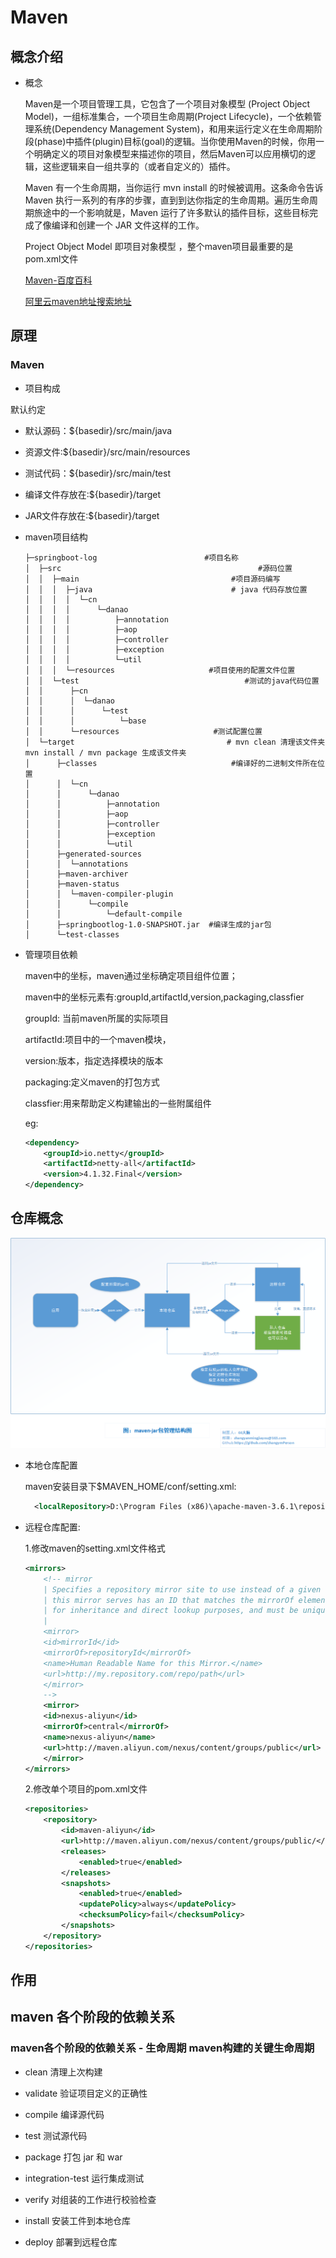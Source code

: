# Maven 

## 概念介绍

- 概念

    Maven是一个项目管理工具，它包含了一个项目对象模型 (Project Object Model)，一组标准集合，一个项目生命周期(Project Lifecycle)，一个依赖管理系统(Dependency Management System)，和用来运行定义在生命周期阶段(phase)中插件(plugin)目标(goal)的逻辑。当你使用Maven的时候，你用一个明确定义的项目对象模型来描述你的项目，然后Maven可以应用横切的逻辑，这些逻辑来自一组共享的（或者自定义的）插件。

    Maven 有一个生命周期，当你运行 mvn install 的时候被调用。这条命令告诉 Maven 执行一系列的有序的步骤，直到到达你指定的生命周期。遍历生命周期旅途中的一个影响就是，Maven 运行了许多默认的插件目标，这些目标完成了像编译和创建一个 JAR 文件这样的工作。

    Project Object Model 即项目对象模型 ，整个maven项目最重要的是pom.xml文件
    
    
    [Maven-百度百科](https://baike.baidu.com/item/Maven)


    [阿里云maven地址搜索地址](https://maven.aliyun.com/mvn/search)

## 原理

### Maven 


- 项目构成

默认约定

- 默认源码：${basedir}/src/main/java
- 资源文件:${basedir}/src/main/resources
- 测试代码：${basedir}/src/main/test
- 编译文件存放在:${basedir}/target
- JAR文件存放在:${basedir}/target

- maven项目结构

    ```
    ├─springboot-log                        #项目名称
    │  ├─src                                            #源码位置
    │  │  ├─main                                  #项目源码编写
    │  │  │  ├─java                               # java 代码存放位置
    │  │  │  │  └─cn
    │  │  │  │      └─danao
    │  │  │  │          ├─annotation
    │  │  │  │          ├─aop
    │  │  │  │          ├─controller
    │  │  │  │          ├─exception
    │  │  │  │          └─util
    │  │  │  └─resources                     #项目使用的配置文件位置
    │  │  └─test                                     #测试的java代码位置
    │  │      ├─cn
    │  │      │  └─danao
    │  │      │      └─test
    │  │      │          └─base
    │  │      └─resources                     #测试配置位置
    │  └─target								     # mvn clean 清理该文件夹 mvn install / mvn package 生成该文件夹
    │      ├─classes                              #编译好的二进制文件所在位置
    │      │  └─cn
    │      │      └─danao
    │      │          ├─annotation
    │      │          ├─aop
    │      │          ├─controller
    │      │          ├─exception
    │      │          └─util
    │      ├─generated-sources
    │      │  └─annotations
    │      ├─maven-archiver
    │      ├─maven-status
    │      │  └─maven-compiler-plugin
    │      │      └─compile
    │      │          └─default-compile
    │      ├─springbootlog-1.0-SNAPSHOT.jar  #编译生成的jar包
    │      └─test-classes

    ```


- 管理项目依赖

    maven中的坐标，maven通过坐标确定项目组件位置；

    maven中的坐标元素有:groupId,artifactId,version,packaging,classfier

    groupId: 当前maven所属的实际项目

    artifactId:项目中的一个maven模块，

    version:版本，指定选择模块的版本

    packaging:定义maven的打包方式

    classfier:用来帮助定义构建输出的一些附属组件
    
    eg:
    ```xml
    <dependency>
        <groupId>io.netty</groupId>
        <artifactId>netty-all</artifactId>
        <version>4.1.32.Final</version>
    </dependency>
    ```

## 仓库概念

![maven仓库结构图](https://github.com/zhangymPerson/learning-notes/blob/master/Picture/maven%E4%BB%93%E5%BA%93%E5%9B%BE.png)
    
- 本地仓库配置

    maven安装目录下$MAVEN_HOME/conf/setting.xml:
    ```xml
      <localRepository>D:\Program Files (x86)\apache-maven-3.6.1\repository</localRepository>
    ```
- 远程仓库配置:

    1.修改maven的setting.xml文件格式
    ```xml
    <mirrors>
        <!-- mirror
        | Specifies a repository mirror site to use instead of a given repository. The repository that
        | this mirror serves has an ID that matches the mirrorOf element of this mirror. IDs are used
        | for inheritance and direct lookup purposes, and must be unique across the set of mirrors.
        |
        <mirror>
        <id>mirrorId</id>
        <mirrorOf>repositoryId</mirrorOf>
        <name>Human Readable Name for this Mirror.</name>
        <url>http://my.repository.com/repo/path</url>
        </mirror>
        -->
        <mirror>
        <id>nexus-aliyun</id>
        <mirrorOf>central</mirrorOf>
        <name>nexus-aliyun</name>
        <url>http://maven.aliyun.com/nexus/content/groups/public</url>
        </mirror> 
    </mirrors>
    ```
    2.修改单个项目的pom.xml文件
    ```xml
    <repositories>
        <repository>
            <id>maven-aliyun</id>
            <url>http://maven.aliyun.com/nexus/content/groups/public/</url>
            <releases>
                <enabled>true</enabled>
            </releases>
            <snapshots>
                <enabled>true</enabled>
                <updatePolicy>always</updatePolicy>
                <checksumPolicy>fail</checksumPolicy>
            </snapshots>
        </repository>
    </repositories>
    ```
## 作用

## maven 各个阶段的依赖关系

### maven各个阶段的依赖关系 - 生命周期 maven构建的关键生命周期


- clean 清理上次构建

- validate 验证项目定义的正确性

- compile 编译源代码

- test 测试源代码

- package 打包 jar 和 war

- integration-test  运行集成测试

- verify 对组装的工作进行校验检查

- install 安装工件到本地仓库

- deploy 部署到远程仓库